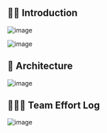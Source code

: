 ## 💁‍♂️ Introduction
![image](https://github.com/user-attachments/assets/3a8572be-fd54-4c0c-93c1-bda046497471)

![image](https://github.com/user-attachments/assets/7ab84443-4bb0-437f-9147-2a760b22c9f1)




## 🚎 Architecture
![image](https://github.com/user-attachments/assets/ce6fd36a-707c-4704-857b-ebfd75cff9d1)


## 👩🏻‍💻 Team Effort Log
![image](https://github.com/user-attachments/assets/ada1bad8-543a-4993-915b-778a9465a04f)
